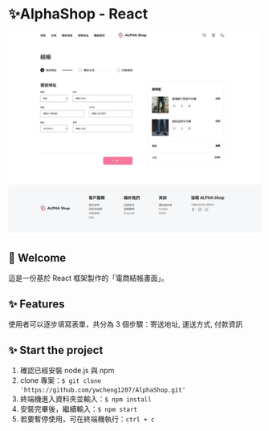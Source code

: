 # ✨AlphaShop - React

![](public/screenshot-01.JPG)

## 👋 Welcome

這是一份基於 React 框架製作的「電商結帳畫面」。

## ✨ Features

使用者可以逐步填寫表單，共分為 3 個步驟：寄送地址, 運送方式, 付款資訊

## ✨ Start the project

1.  確認已經安裝 node.js 與 npm
2.  clone 專案：`$ git clone 'https://github.com/ywcheng1207/AlphaShop.git'`
3.  終端機進入資料夾並輸入：`$ npm install `
4.  安裝完畢後，繼續輸入：`$ npm start`
5.  若要暫停使用，可在終端機執行：`ctrl + c`